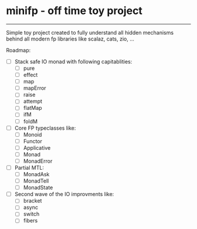 # minifp - off time toy project
---

Simple toy project created to fully understand all hidden mechanisms behind all modern fp libraries like scalaz, cats, zio, ...

Roadmap:

- [ ] Stack safe IO monad with following capitablities:
  - [ ] pure
  - [ ] effect
  - [ ] map
  - [ ] mapError
  - [ ] raise
  - [ ] attempt
  - [ ] flatMap
  - [ ] ifM
  - [ ] foldM
- [ ] Core FP typeclasses like:
  - [ ] Monoid
  - [ ] Functor
  - [ ] Applicative
  - [ ] Monad
  - [ ] MonadError
- [ ] Partial MTL:
  - [ ] MonadAsk
  - [ ] MonadTell
  - [ ] MonadState
- [ ] Second wave of the IO improvments like:
  - [ ] bracket
  - [ ] async
  - [ ] switch
  - [ ] fibers
